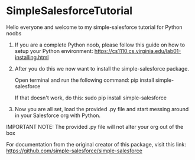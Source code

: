 # SimpleSalesforceTutorial
Hello everyone and welcome to my simple-salesforce tutorial for Python noobs

1. If you are a complete Python noob, please follow this guide on how to setup your Python environment: 
    https://cs1110.cs.virginia.edu/lab01-installing.html

2. After you do this we now want to install the simple-salesforce package.  

    Open terminal and run the following command: pip install simple-salesforce

    If that doesn't work, do this: sudo pip install simple-salesforce

3. Now you are all set, load the provided .py file and start messing around in your Salesforce org with Python.

IMPORTANT NOTE: The provided .py file will not alter your org out of the box

For documentation from the original creator of this package, visit this link: https://github.com/simple-salesforce/simple-salesforce
